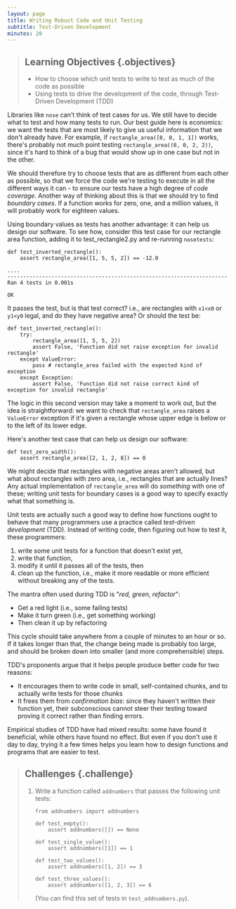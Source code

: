```yaml
---
layout: page
title: Writing Robust Code and Unit Testing
subtitle: Test-Driven Development
minutes: 20
---
```


> ## Learning Objectives {.objectives}
>
> * How to choose which unit tests to write to test as much of the code as possible
> * Using tests to drive the development of the code, through Test-Driven Development (TDD)

Libraries like `nose` can't think of test cases for us. We still have to decide what to test and how many tests to run. Our best guide here is economics: we want the tests that are most likely to give us useful information that we don't already have. For example, if `rectangle_area([0, 0, 1, 1])` works, there's probably not much point testing `rectangle_area((0, 0, 2, 2))`, since it's hard to think of a bug that would show up in one case but not in the other.

We should therefore try to choose tests that are as different from each other as possible, so that we force the code we're testing to execute in all the different ways it can - to ensure our tests have a high degree of *code coverage*. Another way of thinking about this is that we should try to find *boundary cases*. If a function works for zero, one, and a million values, it will probably work for eighteen values.

Using boundary values as tests has another advantage: it can help us design our software. To see how, consider this test case for our rectangle area function, adding it to test_rectangle2.py and re-running `nosetests`:

~~~ {.python}
def test_inverted_rectangle():
    assert rectangle_area([1, 5, 5, 2]) == -12.0
~~~

~~~ {.output}
....
----------------------------------------------------------------------
Ran 4 tests in 0.001s

OK
~~~

It passes the test, but is that test correct? i.e., are rectangles with `x1<x0` or `y1<y0` legal, and do they have negative area? Or should the test be:

~~~ {.python}
def test_inverted_rectangle():
    try:
        rectangle_area([1, 5, 5, 2])
        assert False, 'Function did not raise exception for invalid rectangle'
    except ValueError:
        pass # rectangle_area failed with the expected kind of exception
    except Exception:
        assert False, 'Function did not raise correct kind of exception for invalid rectangle'
~~~

The logic in this second version may take a moment to work out, but the idea is straightforward: we want to check that `rectangle_area` raises a `ValueError` exception if it's given a rectangle whose upper edge is below or to the left of its lower edge.

Here's another test case that can help us design our software:

~~~ {.python}
def test_zero_width():
    assert rectangle_area([2, 1, 2, 8]) == 0
~~~

We might decide that rectangles with negative areas aren't allowed, but what about rectangles with zero area, i.e., rectangles that are actually lines? Any actual implementation of `rectangle_area` will do *something* with one of these; writing unit tests for boundary cases is a good way to specify exactly what that something is.

Unit tests are actually such a good way to define how functions ought to behave that many programmers use a practice called *test-driven development* (TDD). Instead of writing code, then figuring out how to test it, these programmers:

1. write some unit tests for a function that doesn't exist yet,
2. write that function,
3. modify it until it passes all of the tests, then
4. clean up the function, i.e., make it more readable or more efficient without breaking any of the tests.

The mantra often used during TDD is "*red, green, refactor*":

-   Get a red light (i.e., some failing tests)
-   Make it turn green (i.e., get something working)
-   Then clean it up by refactoring

This cycle should take anywhere from a couple of minutes to an hour or so. If it takes longer than that, the change being made is probably too large, and should be broken down into smaller (and more comprehensible) steps.

TDD's proponents argue that it helps people produce better code for two reasons:

-   It encourages them to write code in small, self-contained chunks, and to actually write tests for those chunks
-   It frees them from *confirmation bias*: since they haven't written their function yet, their subconscious cannot steer their testing toward proving it correct rather than finding errors.

Empirical studies of TDD have had mixed results: some have found it beneficial,
while others have found no effect. But even if you don't use it day to day,
trying it a few times helps you learn how to design functions and programs that are easier to test.

> ## Challenges {.challenge}
> 
> 1.  Write a function called `addnumbers` that passes the following unit tests:
>     ```
>     from addnumbers import addnumbers
> 
>     def test_empty():
>         assert addnumbers([]) == None
> 
>     def test_single_value():
>         assert addnumbers([1]) == 1
> 
>     def test_two_values():
>         assert addnumbers([1, 2]) == 3
> 
>     def test_three_values():
>         assert addnumbers([1, 2, 3]) == 6
> 
>     ```
>     (You can find this set of tests in `test_addnumbers.py`).